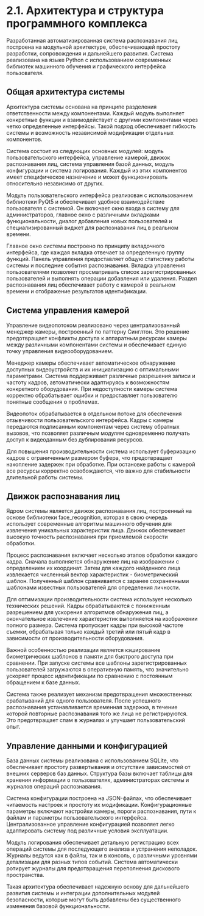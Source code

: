 # 2.1. Архитектура и структура программного комплекса

Разработанная автоматизированная система распознавания лиц построена на модульной архитектуре, обеспечивающей простоту разработки, сопровождения и дальнейшего развития. Система реализована на языке Python с использованием современных библиотек машинного обучения и графического интерфейса пользователя.

## Общая архитектура системы

Архитектура системы основана на принципе разделения ответственности между компонентами. Каждый модуль выполняет конкретные функции и взаимодействует с другими компонентами через четко определенные интерфейсы. Такой подход обеспечивает гибкость системы и возможность независимой модификации отдельных компонентов.

Система состоит из следующих основных модулей: модуль пользовательского интерфейса, управление камерой, движок распознавания лиц, система управления базой данных, модуль конфигурации и система логирования. Каждый из этих компонентов имеет специфическое назначение и может функционировать относительно независимо от других.

Модуль пользовательского интерфейса реализован с использованием библиотеки PyQt5 и обеспечивает удобное взаимодействие пользователя с системой. Он включает окно входа в систему для администраторов, главное окно с различными вкладками функциональности, диалог добавления новых пользователей и специализированный виджет для распознавания лиц в реальном времени.

Главное окно системы построено по принципу вкладочного интерфейса, где каждая вкладка отвечает за определенную группу функций. Панель управления предоставляет общую статистику работы системы и последние события распознавания. Вкладка управления пользователями позволяет просматривать список зарегистрированных пользователей и выполнять операции добавления или удаления. Раздел распознавания лиц обеспечивает работу с камерой в реальном времени и отображение результатов идентификации.

## Система управления камерой

Управление видеопотоком реализовано через централизованный менеджер камеры, построенный по паттерну Синглтон. Это решение предотвращает конфликты доступа к аппаратным ресурсам камеры между различными компонентами системы и обеспечивает единую точку управления видеооборудованием.

Менеджер камеры обеспечивает автоматическое обнаружение доступных видеоустройств и их инициализацию с оптимальными параметрами. Система поддерживает различные разрешения записи и частоту кадров, автоматически адаптируясь к возможностям конкретного оборудования. При недоступности камеры система корректно обрабатывает ошибки и предоставляет пользователю понятные сообщения о проблемах.

Видеопоток обрабатывается в отдельном потоке для обеспечения отзывчивости пользовательского интерфейса. Кадры с камеры передаются подписанным компонентам через систему обратных вызовов, что позволяет различным модулям одновременно получать доступ к видеоданным без дублирования ресурсов.

Для повышения производительности система использует буферизацию кадров с ограниченным размером буфера, что предотвращает накопление задержек при обработке. При остановке работы с камерой все ресурсы корректно освобождаются, что важно для стабильности длительной работы системы.

## Движок распознавания лиц

Ядром системы является движок распознавания лиц, построенный на основе библиотеки face_recognition, которая в свою очередь использует современные алгоритмы машинного обучения для извлечения уникальных характеристик лица. Движок обеспечивает высокую точность распознавания при приемлемой скорости обработки.

Процесс распознавания включает несколько этапов обработки каждого кадра. Сначала выполняется обнаружение лиц на изображении с определением их координат. Затем для каждого найденного лица извлекается численный вектор характеристик - биометрический шаблон. Полученный шаблон сравнивается с заранее сохраненными шаблонами известных пользователей для определения личности.

Для оптимизации производительности система использует несколько технических решений. Кадры обрабатываются с пониженным разрешением для ускорения алгоритмов обнаружения лиц, а окончательное извлечение характеристик выполняется на изображении полного размера. Система пропускает кадры при высокой частоте съемки, обрабатывая только каждый третий или пятый кадр в зависимости от производительности оборудования.

Важной особенностью реализации является кэширование биометрических шаблонов в памяти для быстрого доступа при сравнении. При запуске системы все шаблоны зарегистрированных пользователей загружаются в оперативную память, что значительно ускоряет процесс идентификации по сравнению с постоянным обращением к базе данных.

Система также реализует механизм предотвращения множественных срабатываний для одного пользователя. После успешного распознавания устанавливается временная задержка, в течение которой повторные распознавания того же лица не регистрируются. Это предотвращает спам в журналах и улучшает пользовательский опыт.

## Управление данными и конфигурацией

База данных системы реализована с использованием SQLite, что обеспечивает простоту развертывания и отсутствие зависимостей от внешних серверов баз данных. Структура базы включает таблицы для хранения информации о пользователях, администраторах системы и журналов операций распознавания.

Система конфигурации построена на JSON-файлах, что обеспечивает читаемость настроек и простоту их модификации. Конфигурационные параметры включают настройки камеры, пороги распознавания, пути к файлам и параметры пользовательского интерфейса. Централизованное управление конфигурацией позволяет легко адаптировать систему под различные условия эксплуатации.

Модуль логирования обеспечивает детальную регистрацию всех операций системы для последующего анализа и устранения неполадок. Журналы ведутся как в файлы, так и в консоль, с различными уровнями детализации для разных типов событий. Система автоматически ротирует журналы для предотвращения переполнения дискового пространства.

Такая архитектура обеспечивает надежную основу для дальнейшего развития системы и интеграции дополнительных модулей безопасности, которые могут быть добавлены без существенного изменения базовой функциональности.